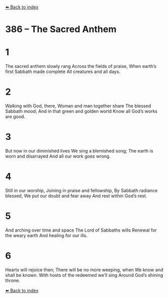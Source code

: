 [⬅️ Back to index](../README.md)

# 386 – The Sacred Anthem


# 1
The sacred anthem slowly rang
Across the fields of praise,
When earth’s first Sabbath made complete
All creatures and all days.

# 2
Walking with God, there,
Woman and man together share
The blessed Sabbath mood;
And in that green and golden world
Know all God’s works are good.

# 3
But now in our diminished lives
We sing a blemished song;
The earth is worn and disarrayed
And all our work goes wrong.

# 4
Still in our worship,
Joining in praise and fellowship,
By Sabbath radiance blessed,
We put our doubt and fear away
And rest within God’s rest.

# 5
And arching over time and space
The Lord of Sabbaths wills
Renewal for the weary earth
And healing for our ills.

# 6
Hearts will rejoice then;
There will be no more weeping, when
We know and shall be known.
With hosts of the redeemed we’ll sing
Around God’s shining throne.

[⬅️ Back to index](../README.md)
